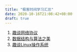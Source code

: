 ```yaml
---
title: "极客时间学习汇总"
date: 2020-10-16T21:08:42+08:00
draft: true
---
```


1. [趣谈网络协议](/post/geek/netprotocol)
2. [数据结构与算法之美](/post/geek/shuju)
3. [趣谈Linux操作系统](/post/geek/linux)